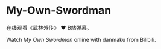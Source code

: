 # My-Own-Swordman

在线观看《武林外传》 ❤️  B站弹幕。

Watch *My Own Swordman* online with danmaku from Bilibili.

